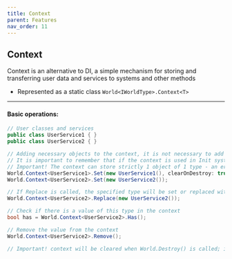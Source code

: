```yaml
---
title: Context
parent: Features
nav_order: 11
---
```


## Context
Context is an alternative to DI, a simple mechanism for storing and transferring user data and services to systems and other methods
- Represented as a static class `World<IWorldType>.Context<T>`

___
#### Basic operations:
```csharp
// User classes and services
public class UserService1 { }
public class UserService2 { }

// Adding necessary objects to the context, it is not necessary to add objects to the context before initialization, new data can also be added in the process of systems operation
// It is important to remember that if the context is used in Init systems, the data should be passed there before World.Initialize() or before the call in the call chain of a particular Init system. 
// Important! The context can store strictly 1 object of 1 type - an error will occur if the Set method is set repeatedly of the same type.
World.Context<UserService1>.Set(new UserService1(), clearOnDestroy: true);
World.Context<UserService2>.Set(new UserService2());

// If Replace is called, the specified type will be set or replaced without error
World.Context<UserService2>.Replace(new UserService2());

// Check if there is a value of this type in the context
bool has = World.Context<UserService2>.Has();

// Remove the value from the context
World.Context<UserService2>.Remove();

// Important! context will be cleared when World.Destroy() is called; if clearOnDestroy true was specified when set to
```